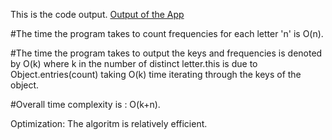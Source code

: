 This is the code output.
[Output of the App](/home/mr-nobody/Desktop/JavascriptTeach2GiveProjects/output.png)

#The time the program takes to count frequencies for each letter 'n' is O(n).

#The time the program takes to output the keys and frequencies is denoted by O(k) where k in the number of distinct letter.this is due to Object.entries(count) taking O(k) time iterating through the keys of the object.

#Overall time complexity is :
O(k+n).

Optimization: The algoritm is relatively efficient.